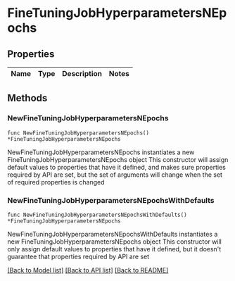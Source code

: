 # FineTuningJobHyperparametersNEpochs

## Properties

Name | Type | Description | Notes
------------ | ------------- | ------------- | -------------

## Methods

### NewFineTuningJobHyperparametersNEpochs

`func NewFineTuningJobHyperparametersNEpochs() *FineTuningJobHyperparametersNEpochs`

NewFineTuningJobHyperparametersNEpochs instantiates a new FineTuningJobHyperparametersNEpochs object
This constructor will assign default values to properties that have it defined,
and makes sure properties required by API are set, but the set of arguments
will change when the set of required properties is changed

### NewFineTuningJobHyperparametersNEpochsWithDefaults

`func NewFineTuningJobHyperparametersNEpochsWithDefaults() *FineTuningJobHyperparametersNEpochs`

NewFineTuningJobHyperparametersNEpochsWithDefaults instantiates a new FineTuningJobHyperparametersNEpochs object
This constructor will only assign default values to properties that have it defined,
but it doesn't guarantee that properties required by API are set


[[Back to Model list]](../README.md#documentation-for-models) [[Back to API list]](../README.md#documentation-for-api-endpoints) [[Back to README]](../README.md)


